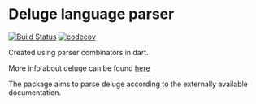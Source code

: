 # Deluge language parser


[![Build Status](https://dev.azure.com/guruzoho/flutter-winui/_apis/build/status/GuruDhanush.Deluge-Language-Parser?branchName=master)](https://dev.azure.com/guruzoho/flutter-winui/_build/latest?definitionId=2&branchName=master)
[![codecov](https://codecov.io/gh/GuruDhanush/Deluge-Language-Parser/branch/master/graph/badge.svg)](https://codecov.io/gh/GuruDhanush/Deluge-Language-Parser)

Created using parser combinators in dart.


More info about deluge can be found [here](https://www.zoho.com/creator/newhelp/script/deluge-overview.html)

The package aims to parse deluge according to the externally available documentation. 
